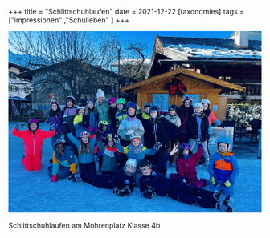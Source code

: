 +++
title = "Schlittschuhlaufen"
date = 2021-12-22
[taxonomies]
tags = ["impressionen" ,"Schulleben" ]
+++

[![Schlittschuhlaufen am Mohrenplatz Klasse 4b](images/IMG_2556.jpg)](https://volksschule-partenkirchen.de/wp-content/uploads/IMG_2556.jpg)

Schlittschuhlaufen am Mohrenplatz Klasse 4b
